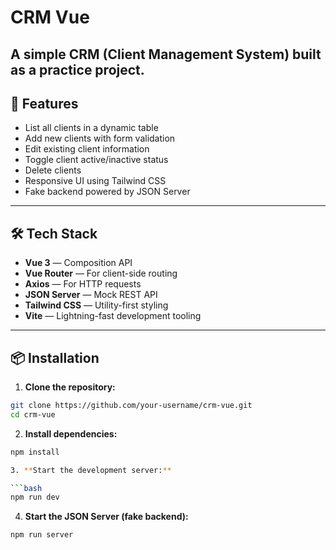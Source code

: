 # CRM Vue

A simple CRM (Client Management System) built as a practice project.
---

## 🚀 Features

- List all clients in a dynamic table
- Add new clients with form validation
- Edit existing client information
- Toggle client active/inactive status
- Delete clients 
- Responsive UI using Tailwind CSS
- Fake backend powered by JSON Server

---

## 🛠️ Tech Stack

- **Vue 3** — Composition API
- **Vue Router** — For client-side routing
- **Axios** — For HTTP requests
- **JSON Server** — Mock REST API
- **Tailwind CSS** — Utility-first styling
- **Vite** — Lightning-fast development tooling

---

## 📦 Installation

1. **Clone the repository:**

```bash
git clone https://github.com/your-username/crm-vue.git
cd crm-vue
```

2. **Install dependencies:**

```bash
npm install

3. **Start the development server:**

```bash
npm run dev
```

4. **Start the JSON Server (fake backend):**

```bash
npm run server
```
